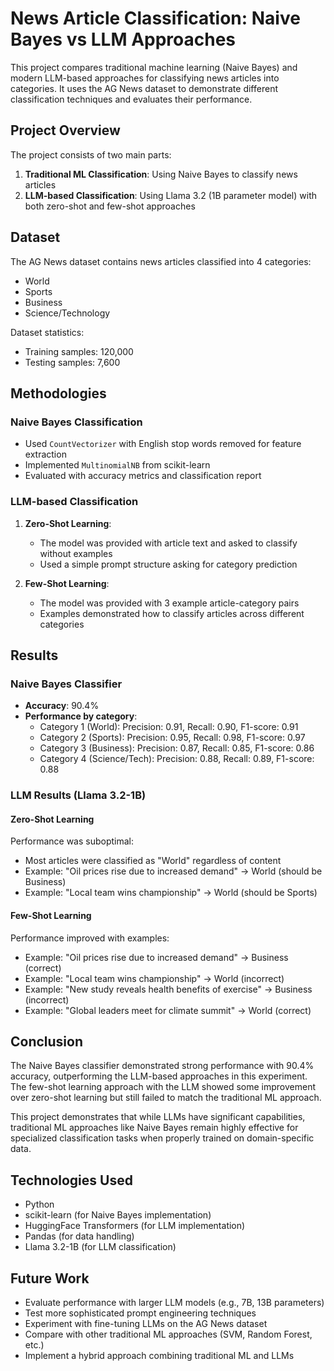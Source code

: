 # News Article Classification: Naive Bayes vs LLM Approaches

This project compares traditional machine learning (Naive Bayes) and modern LLM-based approaches for classifying news articles into categories. It uses the AG News dataset to demonstrate different classification techniques and evaluates their performance.

## Project Overview

The project consists of two main parts:
1. **Traditional ML Classification**: Using Naive Bayes to classify news articles
2. **LLM-based Classification**: Using Llama 3.2 (1B parameter model) with both zero-shot and few-shot approaches

## Dataset

The AG News dataset contains news articles classified into 4 categories:
- World
- Sports
- Business
- Science/Technology

Dataset statistics:
- Training samples: 120,000
- Testing samples: 7,600

## Methodologies

### Naive Bayes Classification
- Used `CountVectorizer` with English stop words removed for feature extraction
- Implemented `MultinomialNB` from scikit-learn
- Evaluated with accuracy metrics and classification report

### LLM-based Classification
1. **Zero-Shot Learning**:
   - The model was provided with article text and asked to classify without examples
   - Used a simple prompt structure asking for category prediction

2. **Few-Shot Learning**:
   - The model was provided with 3 example article-category pairs
   - Examples demonstrated how to classify articles across different categories

## Results

### Naive Bayes Classifier
- **Accuracy**: 90.4%
- **Performance by category**:
  - Category 1 (World): Precision: 0.91, Recall: 0.90, F1-score: 0.91
  - Category 2 (Sports): Precision: 0.95, Recall: 0.98, F1-score: 0.97
  - Category 3 (Business): Precision: 0.87, Recall: 0.85, F1-score: 0.86
  - Category 4 (Science/Tech): Precision: 0.88, Recall: 0.89, F1-score: 0.88

### LLM Results (Llama 3.2-1B)

#### Zero-Shot Learning
Performance was suboptimal:
- Most articles were classified as "World" regardless of content
- Example: "Oil prices rise due to increased demand" → World (should be Business)
- Example: "Local team wins championship" → World (should be Sports)

#### Few-Shot Learning
Performance improved with examples:
- Example: "Oil prices rise due to increased demand" → Business (correct)
- Example: "Local team wins championship" → World (incorrect)
- Example: "New study reveals health benefits of exercise" → Business (incorrect)
- Example: "Global leaders meet for climate summit" → World (correct)

## Conclusion

The Naive Bayes classifier demonstrated strong performance with 90.4% accuracy, outperforming the LLM-based approaches in this experiment. The few-shot learning approach with the LLM showed some improvement over zero-shot learning but still failed to match the traditional ML approach.

This project demonstrates that while LLMs have significant capabilities, traditional ML approaches like Naive Bayes remain highly effective for specialized classification tasks when properly trained on domain-specific data.

## Technologies Used

- Python
- scikit-learn (for Naive Bayes implementation)
- HuggingFace Transformers (for LLM implementation)
- Pandas (for data handling)
- Llama 3.2-1B (for LLM classification)

## Future Work

- Evaluate performance with larger LLM models (e.g., 7B, 13B parameters)
- Test more sophisticated prompt engineering techniques
- Experiment with fine-tuning LLMs on the AG News dataset
- Compare with other traditional ML approaches (SVM, Random Forest, etc.)
- Implement a hybrid approach combining traditional ML and LLMs
